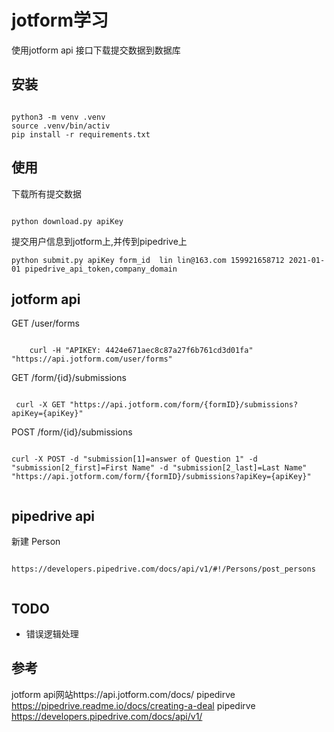 # jotform学习

使用jotform api 接口下载提交数据到数据库

## 安装

```

python3 -m venv .venv
source .venv/bin/activ
pip install -r requirements.txt

```

## 使用

下载所有提交数据

```

python download.py apiKey

```

提交用户信息到jotform上,并传到pipedrive上

```
python submit.py apiKey form_id  lin lin@163.com 159921658712 2021-01-01 pipedrive_api_token,company_domain

```


## jotform api

GET /user/forms

```

    curl -H "APIKEY: 4424e671aec8c87a27f6b761cd3d01fa" "https://api.jotform.com/user/forms"

```

GET /form/{id}/submissions

```

 curl -X GET "https://api.jotform.com/form/{formID}/submissions?apiKey={apiKey}"

```

POST /form/{id}/submissions


```

curl -X POST -d "submission[1]=answer of Question 1" -d "submission[2_first]=First Name" -d "submission[2_last]=Last Name" "https://api.jotform.com/form/{formID}/submissions?apiKey={apiKey}"


```

## pipedrive api

新建 Person
```

https://developers.pipedrive.com/docs/api/v1/#!/Persons/post_persons


```

## TODO
+ 错误逻辑处理

## 参考

jotform api网站https://api.jotform.com/docs/
pipedirve https://pipedrive.readme.io/docs/creating-a-deal
pipedirve https://developers.pipedrive.com/docs/api/v1/